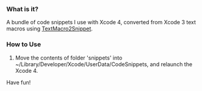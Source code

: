 ### What is it?

A bundle of code snippets I use with Xcode 4, converted from Xcode 3 text macros using [TextMacro2Snippet](https://github.com/ppm/TextMacro2Snippet).

### How to Use

1. Move the contents of folder 'snippets' into ~/Library/Developer/Xcode/UserData/CodeSnippets, and relaunch the Xcode 4.

Have fun!